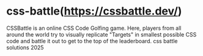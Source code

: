 # css-battle(https://cssbattle.dev/)

CSSBattle is an online CSS Code Golfing game. Here, players from all around the world try to visually replicate "Targets" in smallest possible CSS code and battle it out to get to the top of the leaderboard.
css battle solutions 2025
